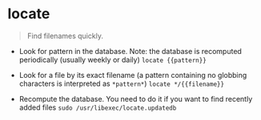 # locate
> Find filenames quickly.

- Look for pattern in the database. Note: the database is recomputed periodically (usually weekly or daily)
`locate {{pattern}}`

- Look for a file by its exact filename (a pattern containing no globbing characters is interpreted as `*pattern*`)
`locate */{{filename}}`

- Recompute the database. You need to do it if you want to find recently added files
`sudo /usr/libexec/locate.updatedb`
